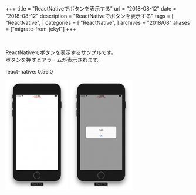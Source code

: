 +++
title = "ReactNativeでボタンを表示する"
url = "2018-08-12"
date = "2018-08-12"
description = "ReactNativeでボタンを表示する"
tags = [
    "ReactNative",
]
categories = [
    "ReactNative",
]
archives = "2018/08"
aliases = ["migrate-from-jekyl"]
+++

<br>

ReactNativeでボタンを表示するサンプルです。  
ボタンを押すとアラームが表示されます。  

react-native: 0.56.0  

![alt](1.png)
![alt](2.png)


<script src="https://gist.github.com/O-Junpei/f98874921a48e6f070ccc3c3d90367d0.js"></script>
